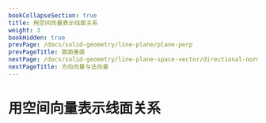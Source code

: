 ```yaml
---
bookCollapseSection: true
title: 用空间向量表示线面关系
weight: 3
bookHidden: true
prevPage: /docs/solid-geometry/line-plane/plane-perp
prevPageTitle: 面面垂直
nextPage: /docs/solid-geometry/line-plane-space-vector/directional-norm-vector
nextPageTitle: 方向向量与法向量
---
```


# 用空间向量表示线面关系

